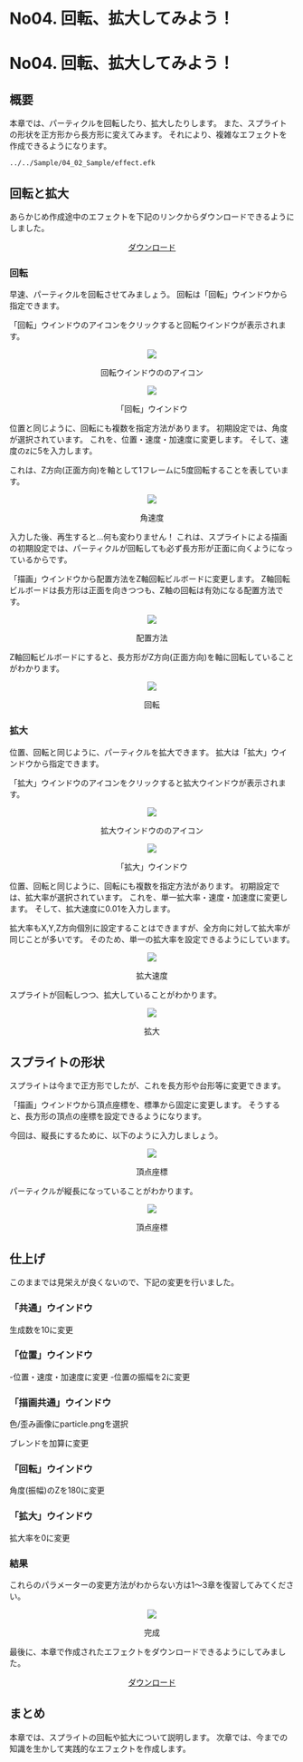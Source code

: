 ﻿# No04. 回転、拡大してみよう！

<div class="main">

# No04. 回転、拡大してみよう！

## 概要
本章では、パーティクルを回転したり、拡大したりします。
また、スプライトの形状を正方形から長方形に変えてみます。
それにより、複雑なエフェクトを作成できるようになります。

```sample
../../Sample/04_02_Sample/effect.efk
```

## 回転と拡大

あらかじめ作成途中のエフェクトを下記のリンクからダウンロードできるようにしました。

<div align="center">
<a href = "../../Sample/04_01_Sample.zip">ダウンロード</a>
</div>

### 回転

早速、パーティクルを回転させてみましょう。
回転は「回転」ウインドウから指定できます。

「回転」ウインドウのアイコンをクリックすると回転ウインドウが表示されます。

<div align="center">
<img src="../../img/Tutorial/04_rotation_icon.png">
<p>回転ウインドウののアイコン</p>
</div>

<div align="center">
<img src="../../img/Tutorial/04_rotation_ja.png">
<p>「回転」ウインドウ</p>
</div>

位置と同じように、回転にも複数を指定方法があります。
初期設定では、角度が選択されています。
これを、位置・速度・加速度に変更します。
そして、速度のzに5を入力します。

これは、Z方向(正面方向)を軸として1フレームに5度回転することを表しています。

<div align="center">
<img src="../../img/Tutorial/04_ratation_pva_ja.png">
<p>角速度</p>
</div>

入力した後、再生すると...何も変わりません！
これは、スプライトによる描画の初期設定では、パーティクルが回転しても必ず長方形が正面に向くようになっているからです。

「描画」ウインドウから配置方法をZ軸回転ビルボードに変更します。
Z軸回転ビルボードは長方形は正面を向きつつも、Z軸の回転は有効になる配置方法です。


<div align="center">
<img src="../../img/Tutorial/04_conf_ja.png">
<p>配置方法</p>
</div>

Z軸回転ビルボードにすると、長方形がZ方向(正面方向)を軸に回転していることがわかります。

<div align="center">
<img src="../../img/Tutorial/04_rotate.gif">
<p>回転</p>
</div>


### 拡大

位置、回転と同じように、パーティクルを拡大できます。
拡大は「拡大」ウインドウから指定できます。

「拡大」ウインドウのアイコンをクリックすると拡大ウインドウが表示されます。

<div align="center">
<img src="../../img/Tutorial/04_scale_icon.png">
<p>拡大ウインドウののアイコン</p>
</div>

<div align="center">
<img src="../../img/Tutorial/04_scale_ja.png">
<p>「拡大」ウインドウ</p>
</div>

位置、回転と同じように、回転にも複数を指定方法があります。
初期設定では、拡大率が選択されています。
これを、単一拡大率・速度・加速度に変更します。
そして、拡大速度に0.01を入力します。

拡大率もX,Y,Z方向個別に設定することはできますが、全方向に対して拡大率が同じことが多いです。
そのため、単一の拡大率を設定できるようにしています。

<div align="center">
<img src="../../img/Tutorial/04_scale_pva_ja.png">
<p>拡大速度</p>
</div>

スプライトが回転しつつ、拡大していることがわかります。

<div align="center">
<img src="../../img/Tutorial/04_scale.gif">
<p>拡大</p>
</div>

## スプライトの形状

スプライトは今まで正方形でしたが、これを長方形や台形等に変更できます。

「描画」ウインドウから頂点座標を、標準から固定に変更します。
そうすると、長方形の頂点の座標を設定できるようになります。

今回は、縦長にするために、以下のように入力しましょう。

<div align="center">
<img src="../../img/Tutorial/04_v_ja.png">
<p>頂点座標</p>
</div>

パーティクルが縦長になっていることがわかります。

<div align="center">
<img src="../../img/Tutorial/04_shape.gif">
<p>頂点座標</p>
</div>

## 仕上げ

このままでは見栄えが良くないので、下記の変更を行いました。

### 「共通」ウインドウ

生成数を10に変更

### 「位置」ウインドウ

-位置・速度・加速度に変更
-位置の振幅を2に変更

### 「描画共通」ウインドウ

色/歪み画像にparticle.pngを選択

ブレンドを加算に変更

### 「回転」ウインドウ

角度(振幅)のZを180に変更

### 「拡大」ウインドウ

拡大率を0に変更

### 結果

これらのパラメーターの変更方法がわからない方は1～3章を復習してみてください。

<div align="center">
<img src="../../img/Tutorial/04_completed.gif">
<p>完成</p>
</div>

最後に、本章で作成されたエフェクトをダウンロードできるようにしてみました。

<div align="center">
<a href = "../../Sample/04_02_Sample.zip">ダウンロード</a>
</div>

## まとめ

本章では、スプライトの回転や拡大について説明します。
次章では、今までの知識を生かして実践的なエフェクトを作成します。

</div>

